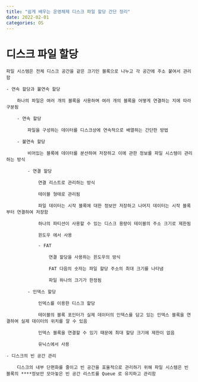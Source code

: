 ```yaml
---
title: "쉽게 배우는 운영체제 디스크 파일 할당 간단 정리"
date: 2022-02-01
categories: OS
---
```


# 디스크 파일 할당

    파일 시스템은 전체 디스크 공간을 같은 크기인 블록으로 나누고 각 공간에 주소 붙여서 관리함

    - 연속 할당과 불연속 할당

        하나의 파일은 여러 개의 블록을 사용하며 여러 개의 블록을 어떻게 연결하는 지에 따라 구분됨

        - 연속 할당

            파일을 구성하는 데이터를 디스크상에 연속적으로 배열하는 간단한 방법

        - 불연속 할당

            비어있는 블록에 데이터를 분산하여 저장하고 이에 관한 정보를 파일 시스템이 관리하는 방식

            - 연결 할당

                연결 리스트로 관리하는 방식

                테이블 형태로 관리됨

                파일 데이터는 시작 블록에 대한 정보만 저장하고 나머지 데이터는 시작 블록부터 연결하여 저장함

                하나의 파티션이 사용할 수 있는 디스크 용량이 테이블의 주소 크기로 제한됨

                윈도우 에서 사용

                - FAT

                    연결 할당을 사용하는 윈도우의 방식

                    FAT 다음의 숫자는 파일 할당 주소의 최대 크기를 나타냄

                    파일 하나의 크기가 한정됨

            - 인덱스 할당

                인덱스를 이용한 디스크 할당

                테이블의 블록 포인터가 실제 데이터의 인덱스를 담고 있는 인덱스 블록을 연결하여 실제 데이터의 위치를 알 수 있음

                인덱스 블록을 연결할 수 있기 때문에 최대 할당 크기에 제한이 없음

                유닉스에서 사용

    - 디스크의 빈 공간 관리

        디스크의 내부 단편화를 줄이고 빈 공간을 효율적으로 관리하기 위해 파일 시스템은 빈 블록의 ****정보만 모아놓은 빈 공간 리스트를 Queue 로 유지하고 관리함

